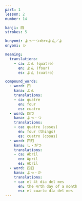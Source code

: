 ```yaml
---
part: 1
lesson: 2
number: 14

kanji: 四
strokes: 5

kunyomi: よっーつ<br>よん／よ
onyomi: シ

meaning:
  translations:
    - ca: よん (quatre)
      en: よん (four)
      es: よん (cuatro)

compound_words:
  - word: 四
    kana: よん
    translations:
    - ca: quatre
      en: four
      es: cuatro
  - word: 四つ
    kana: よっ・つ
    translations:
    - ca: quatre (coses)
      en: four (things)
      es: cuatro (cosas)
  - word: 四月
    kana: し・がつ
    translations:
    - ca: Abril
      en: April
      es: Abril
  - word: 四日
    kana: よっ・か
    translations:
    - ca: el 4t dia del mes
      en: the 4rth day of a month
      es: el cuarto día del mes
---
```

